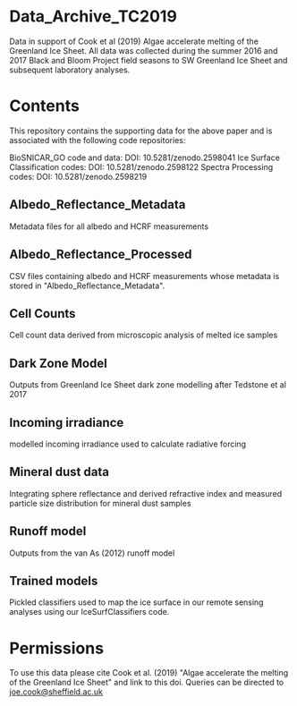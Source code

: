# Data_Archive_TC2019
Data in support of Cook et al (2019) Algae accelerate melting of the Greenland Ice Sheet. All data was collected during the summer 2016 and 2017 Black and Bloom Project field seasons to SW Greenland Ice Sheet and subsequent laboratory analyses.

# Contents
This repository contains the supporting data for the above paper and is associated with the following code repositories:

BioSNICAR_GO code and data: DOI: 10.5281/zenodo.2598041 
Ice Surface Classification codes: DOI: 10.5281/zenodo.2598122 
Spectra Processing codes: DOI: 10.5281/zenodo.2598219 

## Albedo_Reflectance_Metadata
Metadata files for all albedo and HCRF measurements 

## Albedo_Reflectance_Processed
CSV files containing albedo and HCRF measurements whose metadata is stored in "Albedo_Reflectance_Metadata". 

## Cell Counts
Cell count data derived from microscopic analysis of melted ice samples

## Dark Zone Model
Outputs from Greenland Ice Sheet dark zone modelling after Tedstone et al 2017

## Incoming irradiance
modelled incoming irradiance used to calculate radiative forcing

## Mineral dust data
Integrating sphere reflectance and derived refractive index and measured particle size distribution for mineral dust samples

## Runoff model
Outputs from the van As (2012) runoff model

## Trained models
Pickled classifiers used to map the ice surface in our remote sensing analyses using our IceSurfClassifiers code.

# Permissions
To use this data please cite Cook et al. (2019) "Algae accelerate the melting of the Greenland Ice Sheet" and link to this doi. Queries can be directed to joe.cook@sheffield.ac.uk
